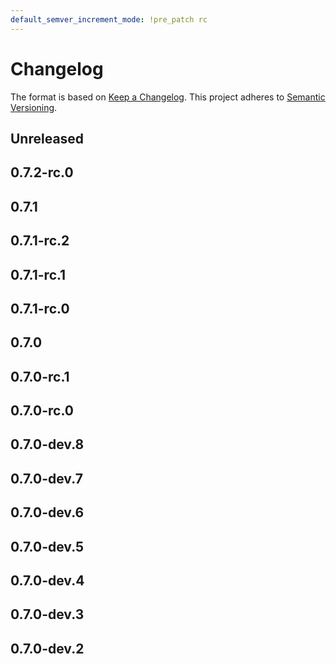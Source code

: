 ```yaml
---
default_semver_increment_mode: !pre_patch rc
---
```

# Changelog

The format is based on [Keep a Changelog](https://keepachangelog.com/en/1.0.0/). This project adheres to [Semantic Versioning](https://semver.org/spec/v2.0.0.html).

## Unreleased

## 0.7.2-rc.0

## 0.7.1

## 0.7.1-rc.2

## 0.7.1-rc.1

## 0.7.1-rc.0

## 0.7.0

## 0.7.0-rc.1

## 0.7.0-rc.0

## 0.7.0-dev.8

## 0.7.0-dev.7

## 0.7.0-dev.6

## 0.7.0-dev.5

## 0.7.0-dev.4

## 0.7.0-dev.3

## 0.7.0-dev.2
